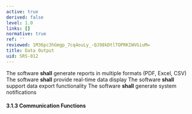 ```yaml
---
active: true
derived: false
level: 1.0
links: []
normative: true
ref: ''
reviewed: 1M36pc3hGmgp_7cq4ouLy_-QJ98kDtlTOPRKIWVGiuM=
title: Data Output
uid: SRS-012
---
```


The software **shall** generate reports in multiple formats (PDF, Excel, CSV)
The software **shall** provide real-time data display
The software **shall** support data export functionality
The software **shall** generate system notifications

#### 3.1.3 Communication Functions
